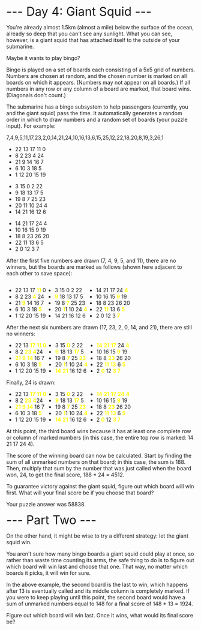 <font size=6>--- Day 4: Giant Squid ---</font>

You're already almost 1.5km (almost a mile) below the surface of the ocean, already so deep that you can't see any sunlight. What you can see, however, is a giant squid that has attached itself to the outside of your submarine.

Maybe it wants to play bingo?

Bingo is played on a set of boards each consisting of a 5x5 grid of numbers. Numbers are chosen at random, and the chosen number is marked on all boards on which it appears. (Numbers may not appear on all boards.) If all numbers in any row or any column of a board are marked, that board wins. (Diagonals don't count.)

The submarine has a bingo subsystem to help passengers (currently, you and the giant squid) pass the time. It automatically generates a random order in which to draw numbers and a random set of boards (your puzzle input). For example:

7,4,9,5,11,17,23,2,0,14,21,24,10,16,13,6,15,25,12,22,18,20,8,19,3,26,1

<ul>
<li>22 13 17 11  0</li>
<li>8  2 23  4 24</li>
<li>21  9 14 16  7</li>
<li>6 10  3 18  5</li>
<li>1 12 20 15 19</li>
</ul>

<ul>
<li>3 15  0  2 22</li>
<li>9 18 13 17  5</li>
<li>19  8  7 25 23</li>
<li>20 11 10 24  4</li>
<li>14 21 16 12  6</li>
</ul>

<ul>
<li>14 21 17 24  4</li>
<li>10 16 15  9 19</li>
<li>18  8 23 26 20</li>
<li>22 11 13  6  5</li>
<li>2  0 12  3  7</li>
</ul>

After the first five numbers are drawn (7, 4, 9, 5, and 11), there are no winners, but the boards are marked as follows (shown here adjacent to each other to save space):

<div style="display: flex; flex-direction: row">
<ul>
<li>22 13 17 <strong style="color:yellow">11</strong>  0</li>
<li>8  2 23  <strong style="color:yellow">4</strong> 24</li>
<li>21  <strong style="color:yellow">9</strong> 14 16  7</li>
<li>6 10  3 18  <strong style="color:yellow">5</strong></li>
<li>1 12 20 15 19</li>
</ul>

<ul>
<li>3 15  0  2 22</li>
<li><strong style="color:yellow">9</strong> 18 13 17  5</li>
<li>19  8  <strong style="color:yellow">7</strong> 25 23</li>
<li>20 <strong style="color:yellow">1</strong>1 10 24  <strong style="color:yellow">4</strong></li>
<li>14 21 16 12  6</li>
</ul>

<ul>
<li>14 21 17 24  <strong style="color:yellow">4</strong></li>
<li>10 16 15  <strong style="color:yellow">9</strong> 19</li>
<li>18  8 23 26 20</li>
<li>22 <strong style="color:yellow">11</strong> 13  6  <strong style="color:yellow">5</strong></li>
<li>2  0 12  3  <strong style="color:yellow">7</strong></li>
</ul>
</div>
After the next six numbers are drawn (17, 23, 2, 0, 14, and 21), there are still no winners:

<div style="display: flex; flex-direction: row">
<ul>
<li>22 13 <strong style="color:yellow">17</strong> <strong style="color:yellow">11</strong>  <strong style="color:yellow">0</strong></li>
<li>8  2 <strong style="color:yellow">23</strong>  <strong style="color:yellow">4</strong>24</li>
<li><strong style="color:yellow">21</strong>  <strong style="color:yellow">9</strong> <strong style="color:yellow">14</strong> 16  7</li>
<li>6 10  3 18  <strong style="color:yellow">5</strong></li>
<li>1 12 20 15 19</li>
</ul>

<ul>
<li>3 15  <strong style="color:yellow">0</strong>  2 22</li>
<li><strong style="color:yellow">9</strong> 18 13 <strong style="color:yellow">17</strong>  5</li>
<li>19  8  <strong style="color:yellow">7</strong> 25 <strong style="color:yellow">23</strong></li>
<li>20 <strong style="color:yellow">1</strong>1 10 24  <strong style="color:yellow">4</strong></li>
<li><strong style="color:yellow">14</strong> <strong style="color:yellow">21</strong> 16 12  6</li>
</ul>

<ul>
<li><strong style="color:yellow">14</strong> <strong style="color:yellow">21</strong> <strong style="color:yellow">17</strong> 24  <strong style="color:yellow">4</strong></li>
<li>10 16 15  <strong style="color:yellow">9</strong> 19</li>
<li>18  8 <strong style="color:yellow">23</strong> 26 20</li>
<li>22 <strong style="color:yellow">11</strong> <strong style="color:yellow">13</strong>  6  <strong style="color:yellow">5</strong></li>
<li>2  <strong style="color:yellow">0 </strong>12  <strong style="color:yellow">3 </strong> <strong style="color:yellow">7</strong></li>
</ul>
</div>
Finally, 24 is drawn:

<div style="display: flex; flex-direction: row">
<ul>
<li>22 13 <strong style="color:yellow">17</strong> <strong style="color:yellow">11</strong>  <strong style="color:yellow">0</strong></li>
<li>8  2 <strong style="color:yellow">23</strong>  <strong style="color:yellow">4</strong>24</li>
<li><strong style="color:yellow">21</strong>  <strong style="color:yellow">9</strong> <strong style="color:yellow">14</strong> 16  7</li>
<li>6 10  3 18  <strong style="color:yellow">5</strong></li>
<li>1 12 20 15 19</li>
</ul>

<ul>
<li>3 15  <strong style="color:yellow">0</strong>  2 22</li>
<li><strong style="color:yellow">9</strong> 18 13 <strong style="color:yellow">17</strong>  5</li>
<li>19  8  <strong style="color:yellow">7</strong> 25 <strong style="color:yellow">23</strong></li>
<li>20 <strong style="color:yellow">1</strong>1 10 24  <strong style="color:yellow">4</strong></li>
<li><strong style="color:yellow">14</strong> <strong style="color:yellow">21</strong> 16 12  6</li>
</ul>

<ul>
<li><strong style="color:yellow">14</strong> <strong style="color:yellow">21</strong> <strong style="color:yellow">17</strong> <strong style="color:yellow">24</strong>  <strong style="color:yellow">4</strong></li>
<li>10 16 15  <strong style="color:yellow">9</strong> 19</li>
<li>18  8 <strong style="color:yellow">23</strong> 26 20</li>
<li>22 <strong style="color:yellow">11</strong> <strong style="color:yellow">13</strong>  6  <strong style="color:yellow">5</strong></li>
<li>2  <strong style="color:yellow">0 </strong>12  <strong style="color:yellow">3 </strong> <strong style="color:yellow">7</strong></li>
</ul>
</div>
At this point, the third board wins because it has at least one complete row or column of marked numbers (in this case, the entire top row is marked: 14 21 17 24 4).

The score of the winning board can now be calculated. Start by finding the sum of all unmarked numbers on that board; in this case, the sum is 188. Then, multiply that sum by the number that was just called when the board won, 24, to get the final score, 188 * 24 = 4512.

To guarantee victory against the giant squid, figure out which board will win first. What will your final score be if you choose that board?

Your puzzle answer was 58838.

<font size=6>--- Part Two ---</font>

On the other hand, it might be wise to try a different strategy: let the giant squid win.

You aren't sure how many bingo boards a giant squid could play at once, so rather than waste time counting its arms, the safe thing to do is to figure out which board will win last and choose that one. That way, no matter which boards it picks, it will win for sure.

In the above example, the second board is the last to win, which happens after 13 is eventually called and its middle column is completely marked. If you were to keep playing until this point, the second board would have a sum of unmarked numbers equal to 148 for a final score of 148 * 13 = 1924.

Figure out which board will win last. Once it wins, what would its final score be?
